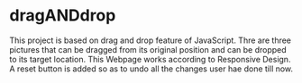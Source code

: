 # dragANDdrop
 This project is based on drag and drop feature of JavaScript. Thre are three pictures that can be dragged from its original position and can be dropped to its target location.
 This Webpage works according to Responsive Design. A reset button is added so as to undo all the changes user hae done till now.

